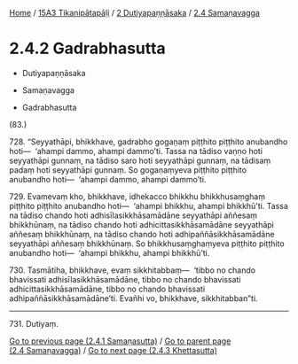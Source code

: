 
[Home](/) / [15A3 Tikanipātapāḷi](../...md) / [2 Dutiyapaṇṇāsaka](...md) / [2.4 Samaṇavagga](../15A3/2/2.4.md)

# 2.4.2 Gadrabhasutta

* Dutiyapaṇṇāsaka

* Samaṇavagga

* Gadrabhasutta

(83.)

728\. “Seyyathāpi, bhikkhave, gadrabho gogaṇaṃ piṭṭhito piṭṭhito anubandho hoti—  ‘ahampi dammo, ahampi dammo’ti. Tassa na tādiso vaṇṇo hoti seyyathāpi gunnaṃ, na tādiso saro hoti seyyathāpi gunnaṃ, na tādisaṃ padaṃ hoti seyyathāpi gunnaṃ. So gogaṇaṃyeva piṭṭhito piṭṭhito anubandho hoti—  ‘ahampi dammo, ahampi dammo’ti.

729\. Evamevaṃ kho, bhikkhave, idhekacco bhikkhu bhikkhusaṃghaṃ piṭṭhito piṭṭhito anubandho hoti—  ‘ahampi bhikkhu, ahampi bhikkhū’ti. Tassa na tādiso chando hoti adhisīlasikkhāsamādāne seyyathāpi aññesaṃ bhikkhūnaṃ, na tādiso chando hoti adhicittasikkhāsamādāne seyyathāpi aññesaṃ bhikkhūnaṃ, na tādiso chando hoti adhipaññāsikkhāsamādāne seyyathāpi aññesaṃ bhikkhūnaṃ. So bhikkhusaṃghaṃyeva piṭṭhito piṭṭhito anubandho hoti—  ‘ahampi bhikkhu, ahampi bhikkhū’ti.

730\. Tasmātiha, bhikkhave, evaṃ sikkhitabbaṃ—  ‘tibbo no chando bhavissati adhisīlasikkhāsamādāne, tibbo no chando bhavissati adhicittasikkhāsamādāne, tibbo no chando bhavissati adhipaññāsikkhāsamādāne’ti. Evañhi vo, bhikkhave, sikkhitabban”ti.

---

731\. Dutiyaṃ.



[Go to previous page (2.4.1 Samaṇasutta)](2.4.1.md) / [Go to parent page (2.4 Samaṇavagga)](../15A3/2/2.4.md) / [Go to next page (2.4.3 Khettasutta)](2.4.3.md)



